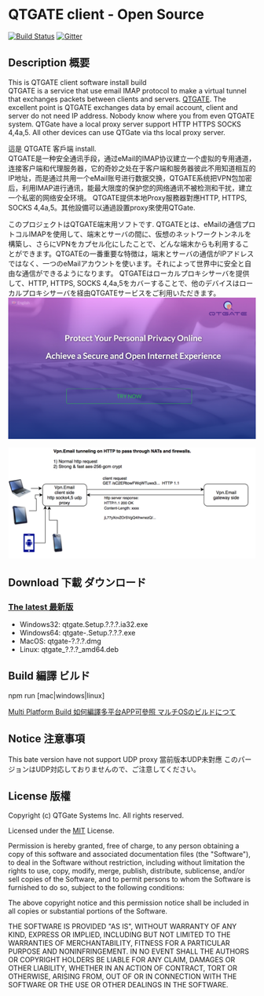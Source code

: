 # QTGATE client - Open Source
[![Build Status](https://travis-ci.org/QTGate/QTGate-Desktop-Client.svg?branch=master)](https://travis-ci.org/QTGate/QTGate-Desktop-Client)
[![Gitter](https://img.shields.io/badge/chat-on%20gitter-blue.svg)](https://gitter.im/QTGate/Lobby)

## Description 概要

This is QTGATE client software install build  
QTGATE is a service that use email IMAP protocol to make a virtual tunnel that exchanges packets between clients and servers. [QTGATE](https://www.qtgate.com).
The excellent point is QTGATE exchanges data by email account, client and server do not need IP address. Nobody know where you from even QTGATE system.
QTGate have a local proxy server support HTTP HTTPS SOCKS 4,4a,5. All other devices can use QTGate via ths local proxy server.

這是 QTGATE 客戶端 install.  
QTGATE是一种安全通讯手段，通过eMail的IMAP协议建立一个虚拟的专用通道，连接客户端和代理服务器，它的奇妙之处在于客户端和服务器彼此不用知道相互的IP地址，而是通过共用一个eMail账号进行数据交换，QTGATE系统把VPN包加密后，利用IMAP进行通讯，能最大限度的保护您的网络通讯不被检测和干扰，建立一个私密的网络安全环境。
QTGATE提供本地Proxy服務器對應HTTP, HTTPS, SOCKS 4,4a,5。其他設備可以通過設置proxy來使用QTGate.

このプロジェクトはQTGATE端末用ソフトです.
QTGATEとは、eMailの通信プロトコルIMAPを使用して、端末とサーバの間に、仮想のネットワークトンネルを構築し、さらにVPNをカプセル化にしたことで、どんな端末からも利用することができます。QTGATEの一番重要な特徴は，端末とサーバの通信がIPアドレスではなく、一つのeMailアカウントを使います。それによって世界中に安全と自由な通信ができるようになります。
QTGATEはローカルプロキシサーバを提供して、HTTP, HTTPS, SOCKS 4,4a,5をカバーすることで、他のデバイスはローカルプロキシサーバを経由QTGATEサービスをご利用いただきます。
![http protocol](/resources/startScreen.jpg?raw=true)

![http protocol](/resources/vpn.email11.jpg?raw=true)

## Download 下載 ダウンロード

### [The latest 最新版](https://github.com/QTGate/QTGate-Desktop-Client/releases/latest/)

* Windows32: qtgate.Setup.?.?.?.ia32.exe
* Windows64: qtgate-.Setup.?.?.?.exe
* MacOS: qtgate-?.?.?.dmg
* Linux: qtgate_?.?.?_amd64.deb


## Build 編譯 ビルド

npm run [mac|windows|linux]

[Multi Platform Build 如何編譯多平台APP可參照 マルチOSのビルドにつて](https://github.com/electron-userland/electron-builder/wiki/Multi-Platform-Build)

## Notice 注意事項 

This bate version have not support UDP proxy
當前版本UDP未對應
このパージョンはUDP対応しておりませんので、ご注意してください。

## License 版權 

Copyright (c) QTGate Systems Inc. All rights reserved.

Licensed under the [MIT](LICENSE) License.

Permission is hereby granted, free of charge, to any person obtaining a copy
of this software and associated documentation files (the "Software"), to deal
in the Software without restriction, including without limitation the rights
to use, copy, modify, merge, publish, distribute, sublicense, and/or sell
copies of the Software, and to permit persons to whom the Software is
furnished to do so, subject to the following conditions:

The above copyright notice and this permission notice shall be included in
all copies or substantial portions of the Software.

THE SOFTWARE IS PROVIDED "AS IS", WITHOUT WARRANTY OF ANY KIND, EXPRESS OR
IMPLIED, INCLUDING BUT NOT LIMITED TO THE WARRANTIES OF MERCHANTABILITY,
FITNESS FOR A PARTICULAR PURPOSE AND NONINFRINGEMENT. IN NO EVENT SHALL THE
AUTHORS OR COPYRIGHT HOLDERS BE LIABLE FOR ANY CLAIM, DAMAGES OR OTHER
LIABILITY, WHETHER IN AN ACTION OF CONTRACT, TORT OR OTHERWISE, ARISING FROM,
OUT OF OR IN CONNECTION WITH THE SOFTWARE OR THE USE OR OTHER DEALINGS IN
THE SOFTWARE.